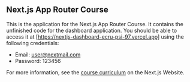 ## Next.js App Router Course

This is the application for the Next.js App Router Course. It contains the unfinished code for the dashboard application. You should be able to access it at [https://nextjs-dashboard-ecru-psi-97.vercel.app] using the following credentials:

- Email: user@nextmail.com
- Password: 123456

For more information, see the [course curriculum](https://nextjs.org/learn) on the Next.js Website.
